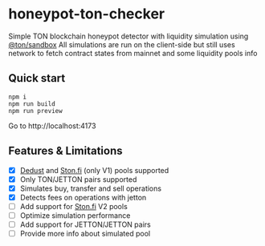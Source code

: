 # honeypot-ton-checker

Simple TON blockchain honeypot detector with liquidity simulation using [@ton/sandbox](https://github.com/ton-org/sandbox)
All simulations are run on the client-side but still uses network to fetch contract states from mainnet and some liquidity pools info

## Quick start

```
npm i
npm run build
npm run preview
```
Go to http://localhost:4173

## Features & Limitations
- [x] [Dedust](https://dedust.io/) and [Ston.fi](https://app.ston.fi/) (only V1) pools supported
- [x] Only TON/JETTON pairs supported
- [x] Simulates buy, transfer and sell operations
- [x] Detects fees on operations with jetton
- [ ] Add support for [Ston.fi](https://app.ston.fi/) V2 pools
- [ ] Optimize simulation performance
- [ ] Add support for JETTON/JETTON pairs
- [ ] Provide more info about simulated pool